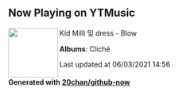 ## Now Playing on YTMusic

[<img align="left" width="100" src="https://lh3.googleusercontent.com/0xN5sOQIk3GWL2YrKvDoDedE_nXxQS27HM4AvaHnleWNPoU4HMlNq3UsHYFgPrjgTsEBYXRAi0qg37k">](https://music.youtube.com/watch?v=gPcpTNsU-qU)

Kid Milli 및 dress - Blow

**Albums**: Cliché

Last updated at 06/03/2021 14:56

#### Generated with [20chan/github-now](https://github.com/20chan/github-now)

